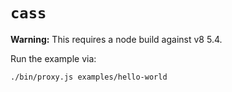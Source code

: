 # `cass`

**Warning:** This requires a node build against v8 5.4.

Run the example via:

```
./bin/proxy.js examples/hello-world
```

